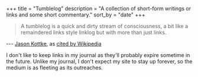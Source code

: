 +++
title = "Tumblelog"
description = "A collection of short-form writings or links and some short commentary."
sort_by = "date"
+++

> A tumblelog is a quick and dirty stream of consciousness, a bit like a remaindered links style linklog but with more than just links.

--- [Jason Kottke](http://www.kottke.org/05/10/tumblelogs), as [cited by Wikipedia](https://en.wikipedia.org/wiki/Microblogging#cite_note-kottke-tumlogs-6)

I don't like to keep links in my journal as they'll probably expire sometime in the future. Unlike my journal, I don't expect my site to stay up forever, so the medium is as fleeting as its outreaches.

